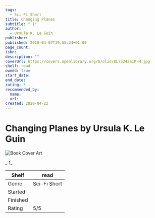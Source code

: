 ```yaml
---
tags:
  - Sci-Fi Short
title: Changing Planes
subtitle: " 1"
author:
  - Ursula K. Le Guin
publisher:
published: 2010-03-07T19:55:24+01:00
page_count:
isbn:
description: ""
coverUrl: https://covers.openlibrary.org/b/olid/OL7524261M-M.jpg
shelf: read
owned: true
start_date:
end_date:
rating: 5
recommended_by:
  name:
  url:
created: 2020-04-22
---
```


# Changing Planes by Ursula K. Le Guin

![Book Cover Art](https://covers.openlibrary.org/b/olid/OL7524261M-M.jpg)

_ 1_

| Shelf | read |
| --- | --- |
| Genre | Sci-Fi Short |
| Started |  |
| Finished |  |
| Rating | 5/5 |
